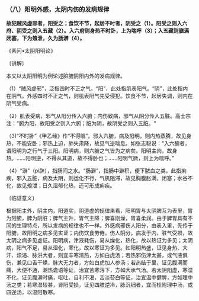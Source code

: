 ### （八）阳明外感，太阴内伤的发病规律

**故犯贼风虚邪者，阳受之；食饮不节，起居不吋者，阴受之（1）。阳受之则入六府、阴受之则入五藏（2）。入六府则身热不时卧，上为喘呼（3）；入五藏则䐜满闭塞，下为飧泄，久为肠澼（4）。**

​《素问•太阴阳明论》

〔讲解〕

本文以太阴阳明为例论述脏腑阴阳内外的发病规律。

（1）“贼风虚邪”，泛指四时不正之气。“阳”，此处指肌表阳气。“阴”，此处指内在阴气。外感四时不正之气，则肌表阳气先受侵犯。饮食不节，起居失调，则内在阴气受病。

（2）肌表受病，邪气从阳分传入六腑；内伤致病，邪气从阴分传入五脏。高士宗注：“腑为阳，故阳受之则入六腑；脏为阴，故阴受之则入五脏。“

（3)“不时卧”《甲乙经》作“不得眠”。邪入六腑，病及阳明，则内热蒸腾，故见身热，不能安卧；邪热上迫，肺失肃降，故见气逆喘息。如张志聪说：“入六腑者，谓阳明为之行气于三阳。阳明病，则六腑之气皆为之病矣。阳明主肉，故身热。……阳明逆，不得从其道，故不得卧也；……阳明气厥，则上为喘呼。”

（4）“澼”（pì辟），指肠间之水。“肠澼”，指肠中澼积，便下脓血之类，此指痢疾，邪入五脏，病及太阴，则运化不行，气机阻滞，故见胸腹胀满，闭塞；水谷不化，故见飧泄；日久湿郁化热，还可形成痢疾。

〔临证意义〕

根据阳主外，阴主内，阳道实，阴道虚的规律来看，阳明胃与太阴脾互为表里，胃为阳腑，脾为阴脏；脾气主升，胃气主降；脾喜刚燥，胃喜柔润。由于脾胃具有不同的生理特点，所以发病的规律也不一样。外感病邪伤人阳分，由表入里，先传于阳腑，故阳明之病多见实证；内伤饮食劳倦，伤人阴分，病发于内，脏气受损，故太阴之病多见虚证。阳明病，津液耗伤，易从燥化，热化，故以热证为多见；太阴病，阳气不足，易从湿化，寒化，故以寒证为多见。如阳明热盛，证见身热、大汗、烦渴、脉洪大者，则宜辛寒清热，方如白虎汤；若热邪伤津太甚，或气液俱伤，兼见口舌干燥，脉大无力者，方如白虎加人参汤；若热结于里，证见腹满而痛，大便不通，潮热谵语等证，治宜苦寒泻下，方如大承气汤。若太阴阳虚，寒湿不化，证见腹满时痛，呕吐、自利不渴，舌淡苔白等证，治宜温中健脾，方如理中汤之类；若寒湿较甚，肾阳受损，证见四肢逆冷，脉沉细者，宜而桂附理中汤，或四逆汤，以温阳散寒。

